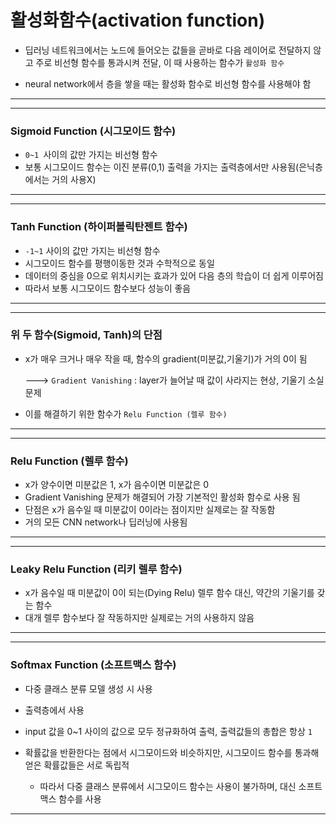 # 활성화함수(activation function)

- 딥러닝 네트워크에서는 노드에 들어오는 값들을 곧바로 다음 레이어로 전달하지 않고 주로 비선형 함수를 통과시켜 전달, 이 때 사용하는 함수가 `활성화 함수`

- neural network에서 층을 쌓을 때는 활성화 함수로 비선형 함수를 사용해야 함

---



---

### Sigmoid Function (시그모이드 함수)

- `0~1 `사이의 값만 가지는 비선형 함수
- 보통 시그모이드 함수는 이진 분류(0,1) 출력을 가지는 출력층에서만 사용됨(은닉층에서는 거의 사용X)

---



---

### Tanh Function (하이퍼볼릭탄젠트 함수)

- `-1~1` 사이의 값만 가지는 비선형 함수
- 시그모이드 함수를 평행이동한 것과 수학적으로 동일
- 데이터의 중심을 0으로 위치시키는 효과가 있어 다음 층의 학습이 더 쉽게 이루어짐
- 따라서 보통 시그모이드 함수보다 성능이 좋음

---



---

### 위 두 함수(Sigmoid, Tanh)의 단점

- x가 매우 크거나 매우 작을 때, 함수의 gradient(미분값,기울기)가 거의 0이 됨

  ---> `Gradient Vanishing` : layer가 늘어날 때 값이 사라지는 현상, 기울기 소실 문제

- 이를 해결하기 위한 함수가 `Relu Function (렐루 함수)`

---



---

### Relu Function (렐루 함수)

- x가 양수이면 미분값은 1, x가 음수이면 미분값은 0
- Gradient Vanishing 문제가 해결되어 가장 기본적인 활성화 함수로 사용 됨
- 단점은 x가 음수일 때 미분값이 0이라는 점이지만 실제로는 잘 작동함
- 거의 모든 CNN network나 딥러닝에 사용됨

---



---

### Leaky Relu Function (리키 렐루 함수)

- x가 음수일 때 미분값이 0이 되는(Dying Relu) 렐루 함수 대신, 약간의 기울기를 갖는 함수
- 대개 렐루 함수보다 잘 작동하지만 실제로는 거의 사용하지 않음

---



---

### Softmax Function (소프트맥스 함수)

- 다중 클래스 분류 모델 생성 시 사용
- 출력층에서 사용
- input 값을 0~1 사이의 값으로 모두 정규화하여 출력, 출력값들의 총합은 항상 `1`

- 확률값을 반환한다는 점에서 시그모이드와 비슷하지만, 시그모이드 함수를 통과해 얻은 확률값들은 서로 독립적
  - 따라서 다중 클래스 분류에서 시그모이드 함수는 사용이 불가하며, 대신 소프트맥스 함수를 사용

---

